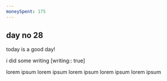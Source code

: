 ```yaml
---
moneySpent: 175
---
```

## day no 28
today is a good day!
 

i did some writing [writing:: true]

lorem ipsum lorem ipsum lorem ipsum lorem ipsum lorem ipsum
